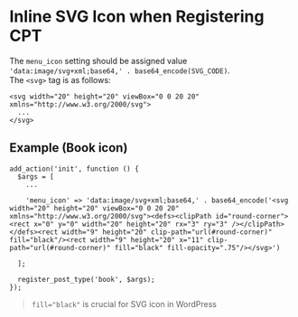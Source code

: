 # Inline SVG Icon when Registering CPT

The `menu_icon` setting should be assigned value `'data:image/svg+xml;base64,' . base64_encode(SVG_CODE)`.  
The `<svg>` tag is as follows:

```
<svg width="20" height="20" viewBox="0 0 20 20" xmlns="http://www.w3.org/2000/svg">
  ...
</svg>
```

## Example (Book icon)

```
add_action('init', function () {
  $args = [
    ...

    'menu_icon' => 'data:image/svg+xml;base64,' . base64_encode('<svg width="20" height="20" viewBox="0 0 20 20" xmlns="http://www.w3.org/2000/svg"><defs><clipPath id="round-corner"><rect x="0" y="0" width="20" height="20" rx="3" ry="3" /></clipPath></defs><rect width="9" height="20" clip-path="url(#round-corner)" fill="black"/><rect width="9" height="20" x="11" clip-path="url(#round-corner)" fill="black" fill-opacity=".75"/></svg>')

  ];

  register_post_type('book', $args);
});
```

> `fill="black"` is crucial for SVG icon in WordPress